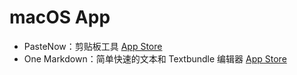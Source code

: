 #  macOS App

- PasteNow：剪贴板工具 [App Store](https://apps.apple.com/cn/app/pastenow-%E5%89%AA%E8%B4%B4%E6%9D%BF%E5%B7%A5%E5%85%B7/id1552536109?mt=12)
- One Markdown：简单快速的文本和 Textbundle 编辑器 [App Store](https://apps.apple.com/cn/app/one-markdown/id1507139439)
